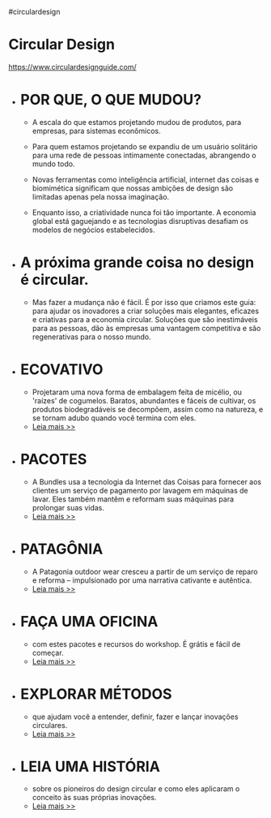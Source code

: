 #circulardesign
# Circular Design

https://www.circulardesignguide.com/

- # POR QUE, O QUE MUDOU?
	
	- A escala do que estamos projetando mudou de produtos, para empresas, para sistemas econômicos.  
	
	- Para quem estamos projetando se expandiu de um usuário solitário para uma rede de pessoas intimamente conectadas, abrangendo o mundo todo.
	
	- Novas ferramentas como inteligência artificial, internet das coisas e biomimética significam que nossas ambições de design são limitadas apenas pela nossa imaginação.  
	
	- Enquanto isso, a criatividade nunca foi tão importante. A economia global está gaguejando e as tecnologias disruptivas desafiam os modelos de negócios estabelecidos.

- # A próxima grande coisa no design é circular.
	- Mas fazer a mudança não é fácil. É por isso que criamos este guia: para ajudar os inovadores a criar soluções mais elegantes, eficazes e criativas para a economia circular. Soluções que são inestimáveis para as pessoas, dão às empresas uma vantagem competitiva e são regenerativas para o nosso mundo.

- # ECOVATIVO
	- Projetaram uma nova forma de embalagem feita de micélio, ou 'raízes' de cogumelos. Baratos, abundantes e fáceis de cultivar, os produtos biodegradáveis se decompõem, assim como na natureza, e se tornam adubo quando você termina com eles.  
	- [Leia mais >>](https://ellenmacarthurfoundation.org/circular-examples/packaging-from-mushroom-plastic-ecovative)

- # PACOTES
	- A Bundles usa a tecnologia da Internet das Coisas para fornecer aos clientes um serviço de pagamento por lavagem em máquinas de lavar. Eles também mantêm e reformam suas máquinas para prolongar suas vidas.
	- [Leia mais >>](https://ellenmacarthurfoundation.org/circular-examples/a-model-offering-multiple-benefits-for-multiple-electronic-products)

- # PATAGÔNIA
	- A Patagonia outdoor wear cresceu a partir de um serviço de reparo e reforma – impulsionado por uma narrativa cativante e autêntica.
	- [Leia mais >>](https://wornwear.patagonia.com/)

- # FAÇA UMA OFICINA
	- com estes pacotes e recursos do workshop. É grátis e fácil de começar.  
	- [Leia mais >>](https://www.circulardesignguide.com/resources#workshops)

- # EXPLORAR MÉTODOS
	- que ajudam você a entender, definir, fazer e lançar inovações circulares. 
	- [Leia mais >>](https://www.circulardesignguide.com/methods)

- # LEIA UMA HISTÓRIA
	- sobre os pioneiros do design circular e como eles aplicaram o conceito às suas próprias inovações.
	- [Leia mais >>](https://www.circulardesignguide.com/stories)